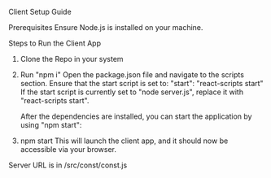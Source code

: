Client Setup Guide

Prerequisites
      Ensure Node.js is installed on your machine.

Steps to Run the Client App

1) Clone the Repo in your system
2) Run "npm i"
      Open the package.json file and navigate to the scripts section. Ensure that the start script is set to:
      "start": "react-scripts start"
       If the start script is currently set to "node server.js", replace it with "react-scripts start".
   
    After the dependencies are installed, you can start the application by using "npm start":
3) npm start
    This will launch the client app, and it should now be accessible via your browser.



Server URL is in /src/const/const.js
